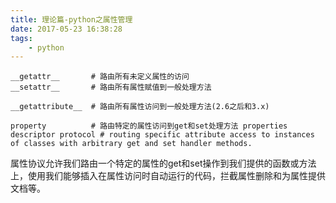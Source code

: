 ```yaml
---
title: 理论篇-python之属性管理
date: 2017-05-23 16:38:28
tags:
    - python
---
```


```
__getattr__       # 路由所有未定义属性的访问
__setattr__       # 路由所有属性赋值到一般处理方法

__getattribute__  # 路由所有属性访问到一般处理方法(2.6之后和3.x)

property          # 路由特定的属性访问到get和set处理方法 properties
descriptor protocol # routing specific attribute access to instances of classes with arbitrary get and set handler methods.
```

属性协议允许我们路由一个特定的属性的get和set操作到我们提供的函数或方法上，使用我们能够插入在属性访问时自动运行的代码，拦截属性删除和为属性提供文档等。